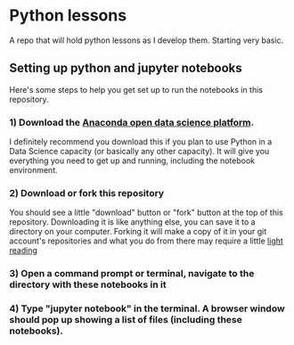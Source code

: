 # Python lessons
A repo that will hold python lessons as I develop them.  Starting very basic.

## Setting up python and jupyter notebooks
Here's some steps to help you get set up to run the notebooks in this repository.

### 1) Download the <a href="https://www.continuum.io/downloads">Anaconda open data science platform</a>.
I definitely recommend you download this if you plan to use Python in a Data Science capacity (or basically any other capacity).  It will give you everything you need to get up and running, including the notebook environment.

### 2) Download or fork this repository
You should see a little "download" button or "fork" button at the top of this repository.  Downloading it is like anything else, you can save it to a directory on your computer.  Forking it will make a copy of it in your git account's repositories and what you do from there may require a little <a href="https://guides.github.com/activities/hello-world">light reading</a>

### 3) Open a command prompt or terminal, navigate to the directory with these notebooks in it

### 4) Type "jupyter notebook" in the terminal.  A browser window should pop up showing a list of files (including these notebooks).
